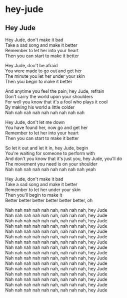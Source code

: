 # hey-jude

## Hey Jude

Hey Jude, don't make it bad  
Take a sad song and make it better  
Remember to let her into your heart  
Then you can start to make it better  

Hey Jude, don't be afraid  
You were made to go out and get her  
The minute you let her under your skin  
Then you begin to make it better  

And anytime you feel the pain, hey Jude, refrain  
Don't carry the world upon your shoulders  
For well you know that it's a fool who plays it cool  
By making his world a little colder  
Nah nah nah nah nah nah nah nah nah  

Hey Jude, don't let me down  
You have found her, now go and get her  
Remember to let her into your heart  
Then you can start to make it better  

So let it out and let it in, hey Jude, begin  
You're waiting for someone to perform with  
And don't you know that it's just you, hey Jude, you'll do  
The movement you need is on your shoulder  
Nah nah nah nah nah nah nah nah nah yeah  

Hey Jude, don't make it bad  
Take a sad song and make it better  
Remember to let her under your skin  
Then you'll begin to make it  
Better better better better better better, oh  

Nah nah nah nah nah nah, nah nah nah, hey Jude  
Nah nah nah nah nah nah, nah nah nah, hey Jude  
Nah nah nah nah nah nah, nah nah nah, hey Jude  
Nah nah nah nah nah nah, nah nah nah, hey Jude  
Nah nah nah nah nah nah, nah nah nah, hey Jude  
Nah nah nah nah nah nah, nah nah nah, hey Jude  
Nah nah nah nah nah nah, nah nah nah, hey Jude  
Nah nah nah nah nah nah, nah nah nah, hey Jude  
Nah nah nah nah nah nah, nah nah nah, hey Jude  
Nah nah nah nah nah nah, nah nah nah, hey Jude  
Nah nah nah nah nah nah, nah nah nah, hey Jude  
Nah nah nah nah nah nah, nah nah nah, hey Jude  
Nah nah nah nah nah nah, nah nah nah, hey Jude  
Nah nah nah nah nah nah, nah nah nah, hey Jude  
Nah nah nah nah nah nah, nah nah nah, hey Jude  
Nah nah nah nah nah nah, nah nah nah, hey Jude  
